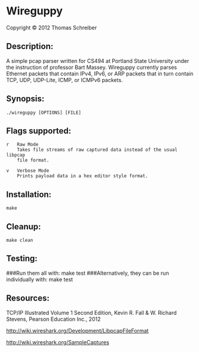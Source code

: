 # Wireguppy
Copyright © 2012 Thomas Schreiber

## Description:
A simple pcap parser written for CS494 at Portland State University under the
instruction of professor Bart Massey. Wireguppy currently parses Ethernet
packets that contain IPv4, IPv6, or ARP packets that in turn contain TCP, UDP,
UDP-Lite, ICMP, or ICMPv6 packets.

## Synopsis:
    ./wireguppy [OPTIONS] [FILE]

## Flags supported:
    r   Raw Mode
        Takes file streams of raw captured data instead of the usual libpcap
        file format.

    v   Verbose Mode
        Prints payload data in a hex editor style format.

## Installation:
    make

## Cleanup:
    make clean

## Testing:
###Run them all with:
    make test
###Alternatively, they can be run individually with:
    make test<number>

## Resources:
TCP/IP Illustrated Volume 1 Second Edition,
    Kevin R. Fall & W. Richard Stevens, Pearson Education Inc., 2012

http://wiki.wireshark.org/Development/LibpcapFileFormat

http://wiki.wireshark.org/SampleCaptures
